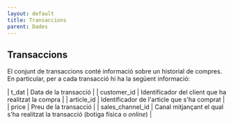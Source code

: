 ```yaml
---
layout: default
title: Transaccions
parent: Dades
---
```


## Transaccions
El conjunt de transaccions conté informació sobre un historial de compres. En particular, per a cada transacció hi ha la següent informació:

<div class="code-example" markdown="1">

| t_dat             | Data de la transacció                                                             |
| customer_id       | Identificador del client que ha realitzat la compra                               |
| article_id        | Identificador de l'article que s'ha comprat                                       |
| price             | Preu de la transacció                                                             |
| sales_channel_id  | Canal mitjançant el qual s'ha realitzat la transacció (botiga física o *online*)  |

</div>
